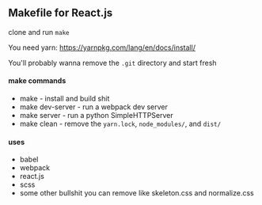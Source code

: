## Makefile for React.js

clone and run `make`

You need yarn: https://yarnpkg.com/lang/en/docs/install/

You'll probably wanna remove the `.git` directory and start fresh

#### make commands

  - make - install and build shit
  - make dev-server - run a webpack dev server
  - make server - run a python SimpleHTTPServer
  - make clean - remove the  `yarn.lock`, `node_modules/`, and `dist/`

#### uses

  - babel
  - webpack
  - react.js
  - scss
  - some other bullshit you can remove like skeleton.css and normalize.css
